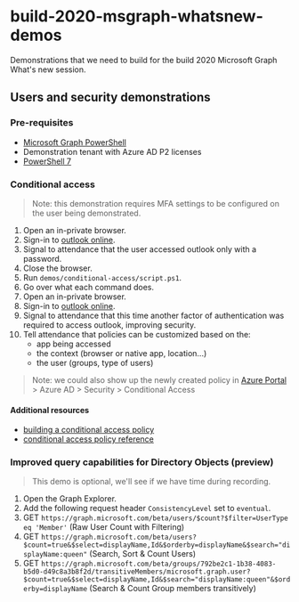 # build-2020-msgraph-whatsnew-demos
Demonstrations that we need to build for the build 2020 Microsoft Graph What's new session.

## Users and security demonstrations

### Pre-requisites

- [Microsoft Graph PowerShell](https://www.powershellgallery.com/packages/Microsoft.Graph)
- Demonstration tenant with Azure AD P2 licenses
- [PowerShell 7](https://docs.microsoft.com/en-us/powershell/scripting/install/installing-powershell-core-on-windows?view=powershell-7#installing-the-msi-package)

### Conditional access

>Note: this demonstration requires MFA settings to be configured on the user being demonstrated.

1. Open an in-private browser.
1. Sign-in to [outlook online](https://outlook.office.com/mail/inbox).
1. Signal to attendance that the user accessed outlook only with a password.
1. Close the browser.
1. Run `demos/conditional-access/script.ps1`.
1. Go over what each command does.
1. Open an in-private browser.
1. Sign-in to [outlook online](https://outlook.office.com/mail/inbox).
1. Signal to attendance that this time another factor of authentication was required to access outlook, improving security.
1. Tell attendance that policies can be customized based on the:
    - app being accessed
    - the context (browser or native app, location...)
    - the user (groups, type of users)

>Note: we could also show up the newly created policy in [Azure Portal](https://portal.azure.com) > Azure AD > Security > Conditional Access

#### Additional resources

- [building a conditional access policy](https://docs.microsoft.com/en-us/azure/active-directory/conditional-access/concept-conditional-access-policies)
- [conditional access policy reference](https://docs.microsoft.com/en-us/graph/api/conditionalaccessroot-post-policies?view=graph-rest-beta&tabs=http)


### Improved query capabilities for Directory Objects (preview)

> This demo is optional, we'll see if we have time during recording.

1. Open the Graph Explorer.
1. Add the following request header `ConsistencyLevel` set to `eventual`.
1. GET `https://graph.microsoft.com/beta/users/$count?$filter=UserType  eq 'Member'` (Raw User Count with Filtering)
1. GET `https://graph.microsoft.com/beta/users?$count=true&$select=displayName,Id&$orderby=displayName&$search="displayName:queen"` (Search, Sort & Count Users)
1. GET `https://graph.microsoft.com/beta/groups/792be2c1-1b38-4083-b5d0-d49c8a3b8f2d/transitiveMembers/microsoft.graph.user?$count=true&$select=displayName,Id&$search="displayName:queen"&$orderby=displayName` (Search & Count Group members transitively)